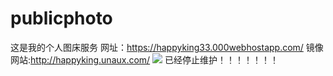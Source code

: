 # publicphoto
这是我的个人图床服务
网址：https://happyking33.000webhostapp.com/
镜像网站:http://happyking.unaux.com/
![](https://cdn.jsdelivr.net/gh/XINGMOUREN/pictures/img/20220402101354.png)
已经停止维护！！！！！！！
